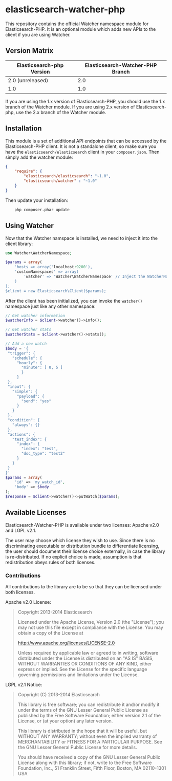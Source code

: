 elasticsearch-watcher-php
=================

This repository contains the official Watcher namespace module for Elasticsearch-PHP.  It is an optional module which
adds new APIs to the client if you are using Watcher.

Version Matrix
--------------

| Elasticsearch-php Version | Elasticsearch-Watcher-PHP Branch |
| --------------------- | ------------------------ |
| 2.0 (unreleased)   | 2.0                   |
| 1.0        | 1.0                      |

If you are using the 1.x version of Elasticsearch-PHP, you should use the 1.x branch of the Watcher module.  If you are
using 2.x version of Elasticsearch-php, use the 2.x branch of the Watcher module.


Installation
------------
This module is a set of additional API endpoints that can be accessed by the Elasticsearch-PHP client.  It is not a
standalone client, so make sure you have the `elasticsearch/elasticsearch` client in your `composer.json`.  Then simply
add the watcher module:


```json
{
    "require": {
        "elasticsearch/elasticsearch": "~1.0",
        "elasticsearch/watcher" : "~1.0"
    }
}
```

Then update your installation:


```bash
    php composer.phar update
```


Using Watcher
-----

Now that the Watcher namspace is installed, we need to inject it into the client library:



```php
use Watcher\WatcherNamespace;

$params = array(
    'hosts => array('localhost:9200'),
    'customNamespaces' => array(
        'watcher' => 'Watcher\WatcherNamespace' // Inject the WatcherNamespace with the 'watcher' name
    )
);
$client = new Elasticsearch\Client($params);
```

After the client has been initialized, you can invoke the `watcher()` namespace just like any other namespace:

```php
// Get watcher information
$watcherInfo = $client->watcher()->info();

// Get watcher stats
$watcherStats = $client->watcher()->stats();

// Add a new watch
$body = '{
 "trigger": {
   "schedule": {
     "hourly": {
       "minute": [ 0, 5 ]
       }
     }
 },
 "input": {
   "simple": {
     "payload": {
       "send": "yes"
     }
   }
 },
 "condition": {
   "always": {}
 },
 "actions": {
   "test_index": {
     "index": {
       "index": "test",
       "doc_type": "test2"
     }
   }
 }
}'
$params = array(
    'id' => 'my_watch_id',
    'body' => $body
);
$response = $client->watcher()->putWatch($params);
```


Available Licenses
-------

Elasticsearch-Watcher-PHP is available under two licenses: Apache v2.0 and LGPL v2.1.

The user may choose which license they wish to use.  Since there is no discriminating executable or distribution bundle
to differentiate licensing, the user should document their license choice externally, in case the library is re-distributed.
If no explicit choice is made, assumption is that redistribution obeys rules of both licenses.

### Contributions
All contributions to the library are to be so that they can be licensed under both licenses.

Apache v2.0 License:
>Copyright 2013-2014 Elasticsearch
>
>Licensed under the Apache License, Version 2.0 (the "License");
>you may not use this file except in compliance with the License.
>You may obtain a copy of the License at
>
>    http://www.apache.org/licenses/LICENSE-2.0
>
>Unless required by applicable law or agreed to in writing, software
>distributed under the License is distributed on an "AS IS" BASIS,
>WITHOUT WARRANTIES OR CONDITIONS OF ANY KIND, either express or implied.
>See the License for the specific language governing permissions and
>limitations under the License.

LGPL v2.1 Notice:
>Copyright (C) 2013-2014 Elasticsearch
>
>This library is free software; you can redistribute it and/or
>modify it under the terms of the GNU Lesser General Public
>License as published by the Free Software Foundation; either
>version 2.1 of the License, or (at your option) any later version.
>
>This library is distributed in the hope that it will be useful,
>but WITHOUT ANY WARRANTY; without even the implied warranty of
>MERCHANTABILITY or FITNESS FOR A PARTICULAR PURPOSE.  See the GNU
>Lesser General Public License for more details.
>
>You should have received a copy of the GNU Lesser General Public
>License along with this library; if not, write to the Free Software
>Foundation, Inc., 51 Franklin Street, Fifth Floor, Boston, MA  02110-1301  USA
